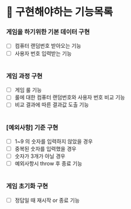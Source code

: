 # 🎯 구현해야하는 기능목록 

### 게임을 하기위한 기본 데이터 구현
- [ ] 컴퓨터 랜덤번호 받아오는 기능
- [ ] 사용자 번호 입력받는 기능 
#
### 게임 과정 구현 
- [ ] 게임 룰 기능 
- [ ] 룰에 대한 컴퓨터 랜덤번호와 사용자 번호 비교 기능 
- [ ] 비교 결과에 따른 결과값 도출 기능 
#
### [예외사항] 기준 구현
- [ ] 1~9 의 숫자를 입력하지 않았을 경우
- [ ] 중복된 숫자를 입력했을 경우
- [ ] 숫자가 3개가 아닐 경우
- [ ] 예외사항시 throw 후 종료 기능 
#
### 게임 초기화 구현
- [ ] 정답일 때 재시작 or 종료 기능 